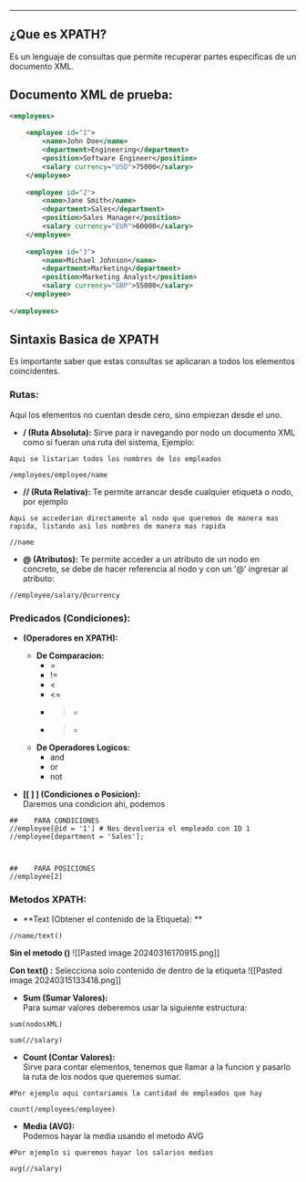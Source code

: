 
---
## ¿Que es XPATH?
Es un lenguaje de consultas que permite recuperar partes especificas de un documento XML.

## Documento XML de prueba:

```xml
<employees>
	
    <employee id="1">
        <name>John Doe</name>
        <department>Engineering</department>
        <position>Software Engineer</position>
        <salary currency="USD">75000</salary>
    </employee>
    
    <employee id="2">
        <name>Jane Smith</name>
        <department>Sales</department>
        <position>Sales Manager</position>
        <salary currency="EUR">60000</salary>
    </employee>
    
    <employee id="3">
        <name>Michael Johnson</name>
        <department>Marketing</department>
        <position>Marketing Analyst</position>
        <salary currency="GBP">55000</salary>
    </employee>
	
</employees>
```




## Sintaxis Basica de XPATH
Es importante saber que estas consultas se aplicaran a todos los elementos coincidentes.

### Rutas:
Aqui los elementos no cuentan desde cero, sino empiezan desde el uno.

- **/  (Ruta Absoluta):**
	Sirve para ir navegando por nodo un documento XML como si fueran una ruta del sistema, Ejemplo:
	
```xpath
Aqui se listarian todos los nombres de los empleados

/employees/employee/name
```


- **//  (Ruta Relativa):**
	 Te permite arrancar desde cualquier etiqueta o nodo, por ejemplo
	
```xpath
Aqui se accederian directamente al nodo que queremos de manera mas rapida, listando asi los nombres de manera mas rapida

//name
```

- **@  (Atributos):**
	 Te permite acceder a un atributo de un nodo en concreto, se debe de hacer referencia al nodo y con un '@' ingresar al atributo:
	 
```xpath
//employee/salary/@currency
```

### Predicados (Condiciones):

- **(Operadores en XPATH):**
	 - **De Comparacion:**
		 - = 
		 - !=
		 - <
		 - <=
		 - >=
		 - >=
	 - **De Operadores Logicos:**
		- and 
		- or
		- not


- **[[ ] ]    (Condiciones o Posicion):**  
     Daremos una condicion ahi, podemos
	 
```xpath
##    PARA CONDICIONES  
//employee[@id = '1'] # Nos devolveria el empleado con ID 1
//employee[department = 'Sales'];



##    PARA POSICIONES 
//employee[2]
```


### Metodos XPATH:

- **Text (Obtener el contenido de la Etiqueta): **  
	 
```xpath
//name/text()
```

**Sin el metodo ()**
![[Pasted image 20240316170915.png]]

**Con text() :**
Selecciona solo contenido de dentro de la etiqueta
![[Pasted image 20240315133418.png]]

- **Sum (Sumar Valores):**  
	  Para sumar valores deberemos usar la siguiente estructura:
	
```xpath
sum(nodosXML)  

sum(//salary)
```

- **Count (Contar Valores):**  
	 Sirve para contar elementos, tenemos que llamar a la funcion y pasarlo la ruta de los nodos que queremos sumar. 
	 
```xpath
#Por ejemplo aqui contariamos la cantidad de empleados que hay

count(/employees/employee)
```


- **Media (AVG):**  
	 Podemos hayar la media usando el metodo AVG
```XPATH
#Por ejemplo si queremos hayar los salarios medios

avg(//salary)
```
